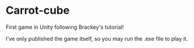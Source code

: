 # Carrot-cube
First game in Unity following Brackey's tutorial!

I've only published the game itself, so you may run the .exe file to play it.
